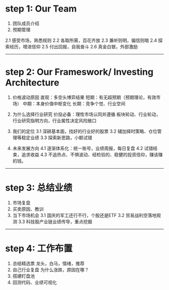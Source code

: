 # step 1: Our Team
1. 团队成员介绍
2. 预期管理

2.1 感受市场，熟悉规则
2.2 各取所需，百花齐放
2.3 兼听则明，偏信则暗
2.4 探索经历，增进信仰
2.5 付出回报，自我奋斗
2.6 真金白银，外部激励

___

# step 2: Our Frameswork/ Investing Architecture
1. 价格波动原因
直观：多空头博弈结果
短期：有无超预期（预期理论，有效市场）
中期：本身价值中枢变化
长期：竞争个觉、行业空间

2. 为什么选择行业研究
价投必备：理性市场认同并遵循
板块轮动、行业轮动，行业研究指明方向，行业属性决定风险敞口

3. 我们的定位
3.1 深耕基本面，找好的行业好的股票
3.2 辅加择时策略、仓位管理等稳定业绩
3.3 探索新思路，小额试错

4. 未来发展方向
4.1 逐渐体系化：统一账号，业绩周报，每日复盘
4.2 试错结束，追求收益
4.3 不追热点、不惧波动、经检验的、稳健的投资信仰，赚该赚的钱。
___

# step 3: 总结业绩
1. 市场复盘
2. 买卖原因、教训
3. 当下市场机会
3.1 国庆的军工还行不行，个股还是ETF
3.2 贸易战利空落地观测
3.3 科技股产业链业绩传导，重点挖掘

___

# step 4: 工作布置
1. 总结精选票
龙头，白马，情绪，推荐
2. 自己行业复盘
为什么涨跌，原因在哪？
3. 搭建盯盘池
4. 回测代码、业绩可视化




